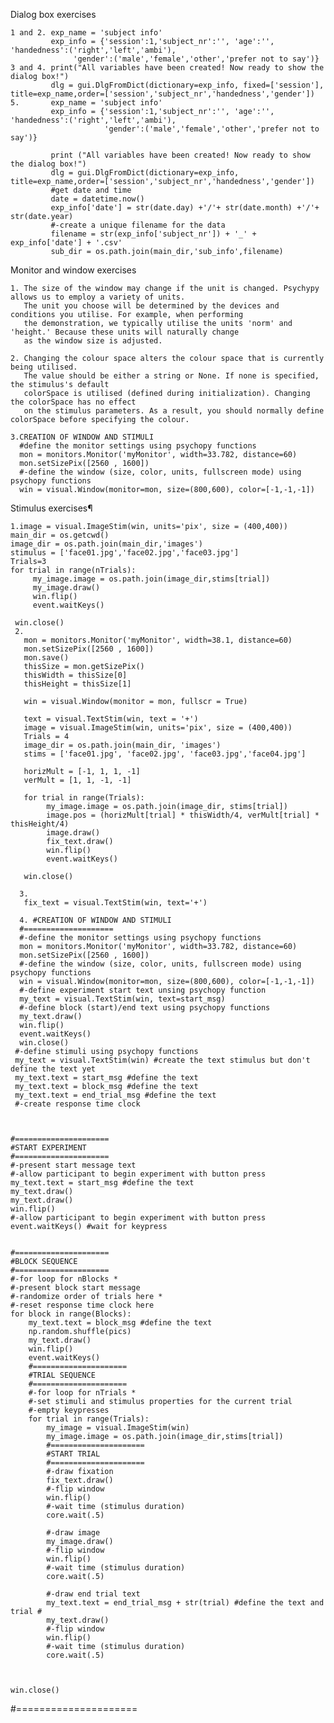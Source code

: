 Dialog box exercises


    1 and 2. exp_name = 'subject info'
             exp_info = {'session':1,'subject_nr':'', 'age':'', 'handedness':('right','left','ambi'), 
                  'gender':('male','female','other','prefer not to say')}
    3 and 4. print("All variables have been created! Now ready to show the dialog box!")
             dlg = gui.DlgFromDict(dictionary=exp_info, fixed=['session'], title=exp_name,order=['session','subject_nr','handedness','gender'])
    5.       exp_name = 'subject info'
             exp_info = {'session':1,'subject_nr':'', 'age':'', 'handedness':('right','left','ambi'), 
                         'gender':('male','female','other','prefer not to say')}

             print ("All variables have been created! Now ready to show the dialog box!")           
             dlg = gui.DlgFromDict(dictionary=exp_info, title=exp_name,order=['session','subject_nr','handedness','gender'])
             #get date and time
             date = datetime.now()
             exp_info['date'] = str(date.day) +'/'+ str(date.month) +'/'+ str(date.year)
             #-create a unique filename for the data
             filename = str(exp_info['subject_nr']) + '_' + exp_info['date'] + '.csv'
             sub_dir = os.path.join(main_dir,'sub_info',filename)
             
 Monitor and window exercises
     
    1. The size of the window may change if the unit is changed. Psychypy allows us to employ a variety of units. 
       The unit you choose will be determined by the devices and conditions you utilise. For example, when performing 
       the demonstration, we typically utilise the units 'norm' and 'height.' Because these units will naturally change 
       as the window size is adjusted.
    
    2. Changing the colour space alters the colour space that is currently being utilised. 
       The value should be either a string or None. If none is specified, the stimulus's default 
       colorSpace is utilised (defined during initialization). Changing the colorSpace has no effect
       on the stimulus parameters. As a result, you should normally define colorSpace before specifying the colour.
       
    3.CREATION OF WINDOW AND STIMULI
      #define the monitor settings using psychopy functions
      mon = monitors.Monitor('myMonitor', width=33.782, distance=60)
      mon.setSizePix([2560 , 1600])
      #-define the window (size, color, units, fullscreen mode) using psychopy functions
      win = visual.Window(monitor=mon, size=(800,600), color=[-1,-1,-1])
      
Stimulus exercises¶
      
    1.image = visual.ImageStim(win, units='pix', size = (400,400))
    main_dir = os.getcwd() 
    image_dir = os.path.join(main_dir,'images')
    stimulus = ['face01.jpg','face02.jpg','face03.jpg']
    Trials=3 
    for trial in range(nTrials): 
         my_image.image = os.path.join(image_dir,stims[trial])
         my_image.draw() 
         win.flip()
         event.waitKeys()
    
     win.close()
     2.
       mon = monitors.Monitor('myMonitor', width=38.1, distance=60) 
       mon.setSizePix([2560 , 1600])
       mon.save()
       thisSize = mon.getSizePix()
       thisWidth = thisSize[0]
       thisHeight = thisSize[1]

       win = visual.Window(monitor = mon, fullscr = True)

       text = visual.TextStim(win, text = '+')
       image = visual.ImageStim(win, units='pix', size = (400,400)) 
       Trials = 4
       image_dir = os.path.join(main_dir, 'images')
       stims = ['face01.jpg', 'face02.jpg', 'face03.jpg','face04.jpg']

       horizMult = [-1, 1, 1, -1]
       verMult = [1, 1, -1, -1]

       for trial in range(Trials):
            my_image.image = os.path.join(image_dir, stims[trial])
            image.pos = (horizMult[trial] * thisWidth/4, verMult[trial] * thisHeight/4)
            image.draw()
            fix_text.draw()
            win.flip()
            event.waitKeys()

       win.close()
    
      3.
       fix_text = visual.TextStim(win, text='+')
      
      4. #CREATION OF WINDOW AND STIMULI
      #====================
      #-define the monitor settings using psychopy functions
      mon = monitors.Monitor('myMonitor', width=33.782, distance=60)
      mon.setSizePix([2560 , 1600])
      #-define the window (size, color, units, fullscreen mode) using psychopy functions
      win = visual.Window(monitor=mon, size=(800,600), color=[-1,-1,-1])
      #-define experiment start text unsing psychopy function
      my_text = visual.TextStim(win, text=start_msg)
      #-define block (start)/end text using psychopy functions
      my_text.draw()
      win.flip()
      event.waitKeys()
      win.close() 
     #-define stimuli using psychopy functions
     my_text = visual.TextStim(win) #create the text stimulus but don't define the text yet
     my_text.text = start_msg #define the text
     my_text.text = block_msg #define the text
     my_text.text = end_trial_msg #define the text
     #-create response time clock



    #=====================
    #START EXPERIMENT
    #=====================
    #-present start message text
    #-allow participant to begin experiment with button press
    my_text.text = start_msg #define the text
    my_text.draw()
    my_text.draw()
    win.flip()
    #-allow participant to begin experiment with button press
    event.waitKeys() #wait for keypress


    #=====================
    #BLOCK SEQUENCE
    #=====================
    #-for loop for nBlocks *
    #-present block start message
    #-randomize order of trials here *
    #-reset response time clock here
    for block in range(Blocks):
        my_text.text = block_msg #define the text
        np.random.shuffle(pics)
        my_text.draw()
        win.flip()
        event.waitKeys()
        #=====================
        #TRIAL SEQUENCE
        #=====================    
        #-for loop for nTrials *
        #-set stimuli and stimulus properties for the current trial
        #-empty keypresses
        for trial in range(Trials):
            my_image = visual.ImageStim(win)
            my_image.image = os.path.join(image_dir,stims[trial])
            #=====================
            #START TRIAL
            #=====================  
            #-draw fixation
            fix_text.draw()
            #-flip window
            win.flip()
            #-wait time (stimulus duration)
            core.wait(.5)
        
            #-draw image
            my_image.draw()
            #-flip window
            win.flip()
            #-wait time (stimulus duration)
            core.wait(.5)
        
            #-draw end trial text
            my_text.text = end_trial_msg + str(trial) #define the text and trial #
            my_text.draw()
            #-flip window
            win.flip()
            #-wait time (stimulus duration)
            core.wait(.5)
        
        
        
    win.close()       
#=====================

